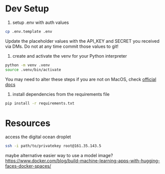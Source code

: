 # Dev Setup

1. setup .env with auth values

```bash
cp .env.template .env
```

Update the placeholder values with the API_KEY and SECRET you received via DMs.
Do not at any time commit those values to git!

1. create and activate the venv for your Python interpreter

```bash
python -m venv .venv
source .venv/bin/activate
```

You may need to alter these steps if you are not on MacOS, check [official docs](https://packaging.python.org/en/latest/guides/installing-using-pip-and-virtual-environments/)

1. install dependencies from the requirements file

```bash
pip install -r requirements.txt
```

# Resources

access the digital ocean droplet

```bash
ssh -i path/to/privatekey root@161.35.143.5
```

maybe alternative easier way to use a model image?
https://www.docker.com/blog/build-machine-learning-apps-with-hugging-faces-docker-spaces/
